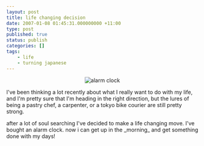 ```yaml
---
layout: post
title: life changing decision
date: 2007-01-08 01:45:31.000000000 +11:00
type: post
published: true
status: publish
categories: []
tags:
    - life
    - turning japanese
---
```


<div align="center">
<div style="text-align: center"><img title="alarm clock" alt="alarm clock" src="{{ site.baseurl }}/assets/0880515.jpg" /></div>
<div align="left">
<p align="left">I've been thinking a lot recently about what I really want to do with my life, and I'm pretty sure that I'm heading in the right direction, but the lures of being a pastry chef, a carpenter, or a tokyo bike courier are still pretty strong.</p>
<div align="left">
<p align="left">after a lot of soul searching I've decided to make a life changing move. I've bought an alarm clock. now i can get up in the _morning_ and get something done with my days!</p>
</div>
</div>
</div>
